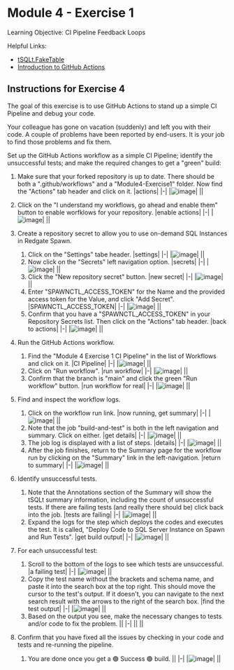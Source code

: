 # Module 4 - Exercise 1
Learning Objective: CI Pipeline Feedback Loops

Helpful Links:
- [tSQLt.FakeTable](https://tsqlt.org/user-guide/isolating-dependencies/faketable/)
- [Introduction to GitHub Actions](https://docs.github.com/en/actions/learn-github-actions/introduction-to-github-actions)

## Instructions for Exercise 4

The goal of this exercise is to use GitHub Actions to stand up a simple CI Pipeline and debug your code.

Your colleague has gone on vacation (suddenly) and left you with their code. A couple of problems have been reported by end-users. It is your job to find those problems and fix them.

Set up the GitHub Actions workflow as a simple CI Pipeline; identify the unsuccessful tests; and make the required changes to get a "green" build:

1. Make sure that your forked repository is up to date. There should be both a ".github/workflows" and a "Module4-Exercise1" folder. Now find the "Actions" tab header and click on it.
   |actions|
   |-|
   |![image](https://user-images.githubusercontent.com/298017/116835595-2c7e1480-ab91-11eb-9f6e-3cd0ec3a6536.png)|
   ||

1. Click on the "I understand my workflows, go ahead and enable them" button to enable worfklows for your repository.
   |enable actions| 
   |-|
   |![image](https://user-images.githubusercontent.com/298017/116835634-57686880-ab91-11eb-9f14-951d5b9dab15.png)|
   ||

1. Create a repository secret to allow you to use on-demand SQL Instances in Redgate Spawn.
   1. Click on the "Settings" tabe header.
      |settings|
      |-|
      |![image](https://user-images.githubusercontent.com/298017/116835661-6cdd9280-ab91-11eb-861e-2091791c7681.png)|
      ||
   1. Now click on the "Secrets" left navigation option.
      |secrets|
      |-|
      |![image](https://user-images.githubusercontent.com/298017/116835680-82eb5300-ab91-11eb-9145-fb1a4b56afc3.png)|
      ||
   1. Click the "New repository secret" button.
      |new secret|
      |-|
      |![image](https://user-images.githubusercontent.com/298017/116835693-972f5000-ab91-11eb-9b0f-622ad4c80728.png)|
      ||
   1. Enter "SPAWNCTL_ACCESS_TOKEN" for the Name and the provided access token for the Value, and click "Add Secret".
      |SPAWNCTL_ACCESS_TOKEN|
      |-|
      |![image](https://user-images.githubusercontent.com/298017/116835743-d1005680-ab91-11eb-8c2d-3e57b0a4335f.png)|
      ||
   1. Confirm that you have a "SPAWNCTL_ACCESS_TOKEN" in your Repository Secrets list. Then click on the "Actions" tab header.
      |back to actions|
      |-|
      |![image](https://user-images.githubusercontent.com/298017/116835768-ef665200-ab91-11eb-951b-29b71ca85ae5.png)|
      ||
1. Run the GitHub Actions workflow.
   1. Find the "Module 4 Exercise 1 CI Pipeline" in the list of Workflows and click on it.
      |CI Pipeline|
      |-|
      |![image](https://user-images.githubusercontent.com/298017/116835826-263c6800-ab92-11eb-858a-ef2355429fb5.png)|
      ||
   1. Click on "Run workflow".
      |run workflow|
      |-|
      |![image](https://user-images.githubusercontent.com/298017/116835842-381e0b00-ab92-11eb-9ade-92b05c3af8a2.png)|
      ||
   1. Confirm that the branch is "main" and click the green "Run workflow" button.
      |run workflow for real|
      |-|
      |![image](https://user-images.githubusercontent.com/298017/116835867-4ff58f00-ab92-11eb-82dd-d4cd736a9436.png)|
      ||
1. Find and inspect the workflow logs.
   1. Click on the workflow run link.
      |now running, get summary|
      |-|
      |![image](https://user-images.githubusercontent.com/298017/116836648-55a0a400-ab95-11eb-9cfe-113a77d8a585.png)|
      ||
   1. Note that the job "build-and-test" is both in the left navigation and summary. Click on either.
      |get details|
      |-|
      |![image](https://user-images.githubusercontent.com/298017/116835950-be3a5180-ab92-11eb-8e57-0c70e8fcb287.png)|
      ||
   1. The job log is displayed with a list of steps.
      |details|
      |-|
      |![image](https://user-images.githubusercontent.com/298017/116835969-d4481200-ab92-11eb-8b07-ad43f6494bb8.png)|
      ||
   1. After the job finishes, return to the Summary page for the workflow run by clicking on the "Summary" link in the left-navigation.
      |return to summary|
      |-|
      |![image](https://user-images.githubusercontent.com/298017/116836010-f9d51b80-ab92-11eb-8438-de100ee5c225.png)|
      ||
1. Identify unsuccessful tests.
   1. Note that the Annotations section of the Summary will show the tSQLt summary information, including the count of unsuccessful tests. If there are failing tests (and really there should be) click back into the job.
      |tests are failing|
      |-|
      |![image](https://user-images.githubusercontent.com/298017/116836210-a44d3e80-ab93-11eb-9bca-ace792df6617.png)|
      ||
   1. Expand the logs for the step which deploys the codes and executes the test. It is called, "Deploy Code to SQL Server Instance on Spawn and Run Tests".
      |get build output|
      |-|
      |![image](https://user-images.githubusercontent.com/298017/116836233-ba5aff00-ab93-11eb-859d-7a3a6aaff09e.png)|
      ||
1. For each unsuccessful test:
   1. Scroll to the bottom of the logs to see which tests are unsuccessful.
      |a failing test|
      |-|
      |![image](https://user-images.githubusercontent.com/298017/116836829-0b6bf280-ab96-11eb-874a-040b952a595b.png)|
      ||
   1. Copy the test name without the brackets and schema name, and paste it into the search box at the top right. This should move the cursor to the test's output. If it doesn't, you can navigate to the next search result with the arrows to the right of the search box.
      |find the test output|
      |-|
      |![image](https://user-images.githubusercontent.com/298017/116836606-25590580-ab95-11eb-8103-c1683d86522c.png)|
      ||
   1. Based on the output you see, make the necessary changes to tests and/or code to fix the problem.
      ||
      |-|
      ||
      ||
1. Confirm that you have fixed all the issues by checking in your code and tests and re-running the pipeline. 
   1. You are done once you get a 🟢 Success 🟢 build.
      ||
      |-|
      |![image](https://user-images.githubusercontent.com/298017/116953604-b09cce80-ac5b-11eb-8cdf-ec553bde881a.png)|
      ||
